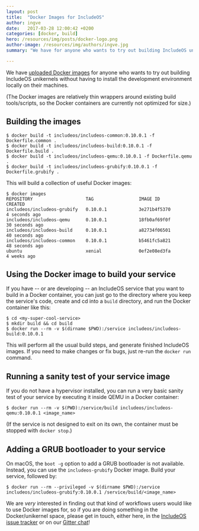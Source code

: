 ```yaml
---
layout: post
title:  "Docker Images for IncludeOS"
author: ingve
date:   2017-03-28 12:00:42 +0200
categories: [docker, build]
hero: /resources/img/posts/docker-logo.png
author-image: /resources/img/authors/ingve.jpg
summary: "We have for anyone who wants to try out building IncludeOS unikernels without having to install the development environment locally on their machines."

---
```

We have [uploaded Docker images](https://github.com/includeos/includeos-docker-images) for anyone who wants to try out building IncludeOS unikernels without having to install the development environment locally on their machines.

(The Docker images are relatively thin wrappers around existing build tools/scripts, so the Docker containers are currently not optimized for size.)

## Building the images

```shell_session
$ docker build -t includeos/includeos-common:0.10.0.1 -f Dockerfile.common .
$ docker build -t includeos/includeos-build:0.10.0.1 -f Dockerfile.build .
$ docker build -t includeos/includeos-qemu:0.10.0.1 -f Dockerfile.qemu .
$ docker build -t includeos/includeos-grubify:0.10.0.1 -f Dockerfile.grubify .
```

This will build a collection of useful Docker images:

```shell_session
$ docker images
REPOSITORY                    TAG                 IMAGE ID            CREATED
includeos/includeos-grubify   0.10.0.1            3e271b4f5370        4 seconds ago
includeos/includeos-qemu      0.10.0.1            18fb0af69f0f        30 seconds ago
includeos/includeos-build     0.10.0.1            a82734f06501        40 seconds ago
includeos/includeos-common    0.10.0.1            b5461fc5a821        48 seconds ago
ubuntu                        xenial              0ef2e08ed3fa        4 weeks ago
```

## Using the Docker image to build your service

If you have -- or are developing -- an IncludeOS service that you want to build in a Docker container, you can just go to the directory where you keep the service's code, create and cd into a `build` directory, and run the Docker container like this:

```shell_session
$ cd <my-super-cool-service>
$ mkdir build && cd build
$ docker run --rm -v $(dirname $PWD):/service includeos/includeos-build:0.10.0.1
```

This will perform all the usual build steps, and generate finished IncludeOS images. If you need to make changes or fix bugs, just re-run the `docker run` command.

## Running a sanity test of your service image

If you do not have a hypervisor installed, you can run a very basic sanity test of your service by executing it inside QEMU in a Docker container:

```shell_session
$ docker run --rm -v $(PWD):/service/build includeos/includeos-qemu:0.10.0.1 <image_name>
```

(If the service is not designed to exit on its own, the container must be stopped with `docker stop`.)

## Adding a GRUB bootloader to your service

On macOS, the `boot -g` option to add a GRUB bootloader is not available. Instead, you can use the `includeos-grubify` Docker image. Build your service, followed by:

```shell_session
$ docker run --rm --privileged -v $(dirname $PWD):/service includeos/includeos-grubify:0.10.0.1 /service/build/<image_name>
```

We are *very* interested in finding out that kind of workflows users would like to use Docker images for, so if you are doing something in the Docker/unikernel space, please get in touch, either here, in the [IncludeOS issue tracker](https://github.com/hioa-cs/IncludeOS/issues) or on our [Gitter chat](https://gitter.im/hioa-cs/IncludeOS)!
